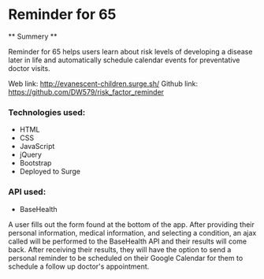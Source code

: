 # Reminder for 65

** Summery **

Reminder for 65 helps users learn about risk levels of developing a disease later in life and automatically schedule calendar events for preventative doctor visits.

Web link: http://evanescent-children.surge.sh/
Github link: https://github.com/DW579/risk_factor_reminder

### Technologies used:
* HTML
* CSS
* JavaScript
* jQuery
* Bootstrap
* Deployed to Surge

### API used:
* BaseHealth

A user fills out the form found at the bottom of the app. After providing their personal information, medical information, and selecting a condition, an ajax called will be performed to the BaseHealth API and their results will come back. After receiving their results, they will have the option to send a personal reminder to be scheduled on their Google Calendar for them to schedule a follow up doctor's appointment.
